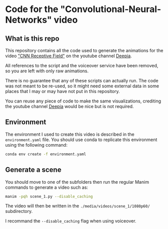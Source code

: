 # Code for the "Convolutional-Neural-Networks" video 

## What is this repo

This repository contains all the code used to generate the animations for the video ["CNN Receptive Field"](https://www.youtube.com/watch?v=ip2HYPC_T9Q) on the youtube channel [Deepia](https://www.youtube.com/@Deepia-ls2fo).

All references to the script and the voiceover service have been removed, so you are left with only raw animations.

There is no guarantee that any of these scripts can actually run. The code was not meant to be re-used, so it might need some external data in some places that I may or may have not put in this repository.

You can reuse any piece of code to make the same visualizations, crediting the youtube channel [Deepia](https://www.youtube.com/@Deepia-ls2fo) would be nice but is not required.

## Environment

The environment I used to create this video is described in the ``environment.yaml`` file.
You should use conda to replicate this environment using the following command:

```bash
conda env create -f environment.yaml
```

## Generate a scene

You should move to one of the subfolders then run the regular Manim commands to generate a video such as:

```bash
manim -pqh scene_1.py --disable_caching
```

The video will then be written in the ``./media/videos/scene_1/1080p60/`` subdirectory.

I recommand the ``--disable_caching`` flag when using voiceover.
